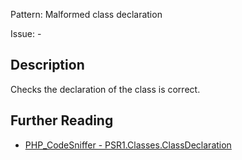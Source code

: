Pattern: Malformed class declaration

Issue: -

## Description

Checks the declaration of the class is correct.

## Further Reading

* [PHP_CodeSniffer - PSR1.Classes.ClassDeclaration](https://github.com/squizlabs/PHP_CodeSniffer/blob/master/src/Standards/PSR1/Sniffs/Classes/ClassDeclarationSniff.php)